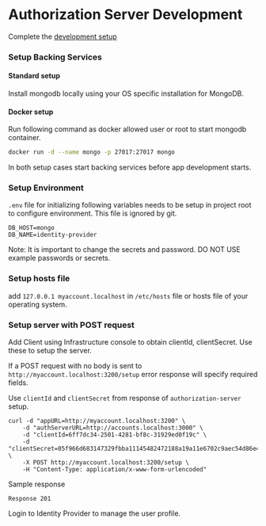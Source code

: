 # Authorization Server Development

Complete the [development setup](/development/README.md)

### Setup Backing Services

#### Standard setup

Install mongodb locally using your OS specific installation for MongoDB.

#### Docker setup

Run following command as docker allowed user or root to start mongodb container.

```sh
docker run -d --name mongo -p 27017:27017 mongo
```

In both setup cases start backing services before app development starts.

### Setup Environment

`.env` file for initializing following variables needs to be setup in project root to configure environment. This file is ignored by git.

```
DB_HOST=mongo
DB_NAME=identity-provider
```

Note: It is important to change the secrets and password. DO NOT USE example passwords or secrets.

### Setup hosts file

add `127.0.0.1 myaccount.localhost` in `/etc/hosts` file or hosts file of your operating system.

### Setup server with POST request

Add Client using Infrastructure console to obtain clientId, clientSecret. Use these to setup the server.

If a POST request with no body is sent to `http://myaccount.localhost:3200/setup` error response will specify required fields.

Use `clientId` and `clientSecret` from response of `authorization-server` setup.

```
curl -d "appURL=http://myaccount.localhost:3200" \
    -d "authServerURL=http://accounts.localhost:3000" \
    -d "clientId=6ff7dc34-2501-4281-bf8c-31929ed0f19c" \
    -d "clientSecret=05f966d683147329fbba11145482472188a19a11e6702c9aec54d86e42113b36" \
    -X POST http://myaccount.localhost:3200/setup \
    -H "Content-Type: application/x-www-form-urlencoded"
```

Sample response

```
Response 201
```

Login to Identity Provider to manage the user profile.